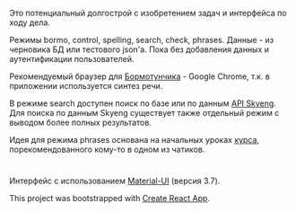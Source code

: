 Это потенциальный долгострой с изобретением задач и интерфейса по ходу дела.

Режимы bormo, control, spelling, search, check, phrases. 
Данные - из черновика БД или тестового json'a. Пока без добавления данных и аутентификации пользователей.

Рекомендуемый браузер для [Бормотунчика](https://greycat20142017.github.io/bormo/) - Google Chrome, т.к. в приложении используется синтез речи.

В режиме search доступен поиск по базе или по данным [API Skyeng](https://dictionary.skyeng.ru/doc/api/external).
Для поиска по данным Skyeng существует также отдельный режим с выводом более полных результатов.

Идея для режима phrases основана на начальных уроках [курса](https://www.youtube.com/channel/UC_J8gecUO4gsesLXbXfjnNg), 
порекомендованного кому-то в одном из чатиков.

#

Интерфейс с использованием [Material-UI](https://v3.material-ui.com/) (версия 3.7).

This project was bootstrapped with [Create React App](https://github.com/facebook/create-react-app).
